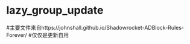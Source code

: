 # lazy_group_update
#主要文件来自https://johnshall.github.io/Shadowrocket-ADBlock-Rules-Forever/
#仅仅是更新自用
